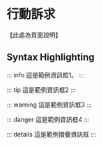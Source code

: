 # 行動訴求

【此處為頁面說明】

## Syntax Highlighting

::: info
這是範例資訊框1。
:::

::: tip
這是範例資訊框2
:::

::: warning
這是範例資訊框3
:::

::: danger
這是範例資訊框4
:::

::: details
這是範例摺疊資訊框
:::
